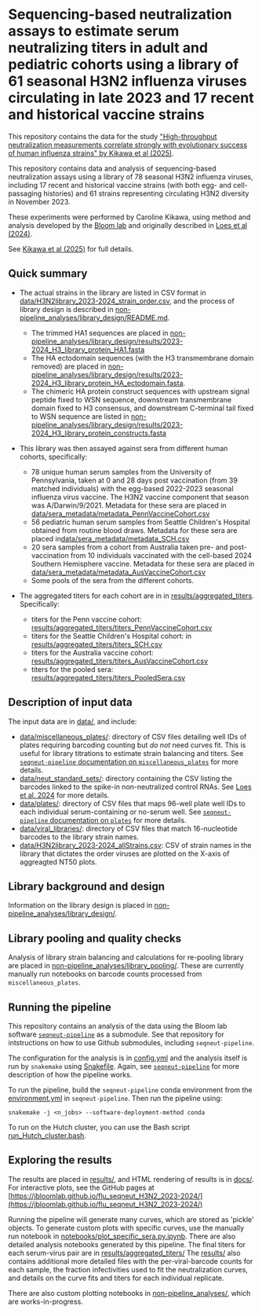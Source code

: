 # Sequencing-based neutralization assays to estimate serum neutralizing titers in adult and pediatric cohorts using a library of 61 seasonal H3N2 influenza viruses circulating in late 2023 and 17 recent and historical vaccine strains 
This repository contains the data for the study ["High-throughput neutralization measurements correlate strongly with evolutionary success of human influenza strains" by Kikawa et al (2025)](https://www.biorxiv.org/content/10.1101/2025.03.04.641544v1).

This repository contains data and analysis of sequencing-based neutralization assays using a library of 78 seasonal H3N2 influenza viruses, including 17 recent and historical vaccine strains (with both egg- and cell-passaging histories) and 61 strains representing circulating H3N2 diversity in November 2023. 

These experiments were performed by Caroline Kikawa, using method and analysis developed by the [Bloom lab](https://jbloomlab.github.io/) and originally described in [Loes et al (2024)](https://journals.asm.org/doi/10.1128/jvi.00689-24).

See [Kikawa et al (2025)](https://www.biorxiv.org/content/10.1101/2025.03.04.641544v1) for full details.

## Quick summary
* The actual strains in the library are listed in CSV format in [data/H3N2library_2023-2024_strain_order.csv](data/H3N2library_2023-2024_strain_order.csv), and the process of library design is described in [non-pipeline_analyses/library_design/README.md](non-pipeline_analyses/library_design/README.md).
    * The trimmed HA1 sequences are placed in [non-pipeline_analyses/library_design/results/2023-2024_H3_library_protein_HA1.fasta](non-pipeline_analyses/library_design/results/2023-2024_H3_library_protein_HA1.fasta)
    * The HA ectodomain sequences (with the H3 transmembrane domain removed) are placed in [non-pipeline_analyses/library_design/results/2023-2024_H3_library_protein_HA_ectodomain.fasta](non-pipeline_analyses/library_design/results/2023-2024_H3_library_protein_HA_ectodomain.fasta).
    * The chimeric HA protein construct sequences with upstream signal peptide fixed to WSN sequence, downstream transmembrane domain fixed to H3 consensus, and downstream C-terminal tail fixed to WSN sequence are listed in [non-pipeline_analyses/library_design/results/2023-2024_H3_library_protein_constructs.fasta](non-pipeline_analyses/library_design/results/2023-2024_H3_library_protein_constructs.fasta)

* This library was then assayed against sera from different human cohorts, specifically:
    * 78 unique human serum samples from the University of Pennsylvania, taken at 0 and 28 days post vaccination (from 39 matched individuals) with the egg-based 2022-2023 seasonal influenza virus vaccine. The H3N2 vaccine component that season was A/Darwin/9/2021. Metadata for these sera are placed in [data/sera_metadata/metadata_PennVaccineCohort.csv](data/sera_metadata/metadata_PennVaccineCohort.csv)
    * 56 pediatric human serum samples from Seattle Children's Hospital obtained from routine blood draws. Metadata for these sera are placed in[data/sera_metadata/metadata_SCH.csv](data/sera_metadata/metadata_SCH.csv)
    * 20 sera samples from a cohort from Australia taken pre- and post-vaccination from 10 individuals vaccinated with the cell-based 2024 Southern Hemisphere vaccine. Metadata for these sera are placed in [data/sera_metadata/metadata_AusVaccineCohort.csv](data/sera_metadata/metadata_AusVaccineCohort.csv)
    * Some pools of the sera from the different cohorts.

* The aggregated titers for each cohort are in in [results/aggregated_titers](results/aggregated_titers). Specifically:
    * titers for the Penn vaccine cohort: [results/aggregated_titers/titers_PennVaccineCohort.csv](results/aggregated_titers/titers_PennVaccineCohort.csv)
    * titers for the Seattle Children's Hospital cohort: in [results/aggregated_titers/titers_SCH.csv](results/aggregated_titers/titers_SCH.csv)
    * titers for the Australia vaccine cohort: [results/aggregated_titers/titers_AusVaccineCohort.csv](results/aggregated_titers/titers_AusVaccineCohort.csv)
    * titers for the pooled sera: [results/aggregated_titers/titers_PooledSera.csv](results/aggregated_titers/titers_PooledSera.csv)

## Description of input data
The input data are in [data/](data/), and include:
* [data/miscellaneous_plates/](data/miscellaneous_plates/): directory of CSV files detailing well IDs of plates requiring barcoding counting but *do not* need curves fit. This is useful for library titrations to estimate strain balancing and titers. See [`seqneut-pipeline` documentation on `miscellaneous_plates`](https://github.com/jbloomlab/seqneut-pipeline/tree/87580b7425494a4b8277749f9aa220ace3fe1541?tab=readme-ov-file#miscellaneous_plates) for more details. 
* [data/neut_standard_sets/](data/neut_standard_sets/): directory containing the CSV listing the barcodes linked to the spike-in non-neutralized control RNAs. See [Loes et al. 2024](https://www.ncbi.nlm.nih.gov/pmc/articles/PMC10942427/) for more details. 
* [data/plates/](data/plates/): directory of CSV files that maps 96-well plate well IDs to each individual serum-containing or no-serum well. See [`seqneut-pipeline` documentation on `plates`](https://github.com/jbloomlab/seqneut-pipeline/tree/87580b7425494a4b8277749f9aa220ace3fe1541?tab=readme-ov-file#plates) for more details.
* [data/viral_libraries/](data/viral_libraries/): directory of CSV files that match 16-nucleotide barcodes to the library strain names.
* [data/H3N2library_2023-2024_allStrains.csv](data/H3N2library_2023-2024_allStrains.csv): CSV of strain names in the library that dictates the order viruses are plotted on the X-axis of aggreagted NT50 plots. 

## Library background and design
Information on the library design is placed in [non-pipeline_analyses/library_design/](non-pipeline_analyses/library_design).

## Library pooling and quality checks
Analysis of library strain balancing and calculations for re-pooling library are placed in [non-pipeline_analyses/library_pooling/](non-pipeline_analyses/library_pooling). These are currently manually run notebooks on barcode counts processed from `miscellaneous_plates`.

## Running the pipeline
This repository contains an analysis of the data using the Bloom lab software [`seqneut-pipeline`](https://github.com/jbloomlab/seqneut-pipeline) as a submodule. See that repository for intstructions on how to use Github submodules, including `seqneut-pipeline`. 

The configuration for the analysis is in [config.yml](config.yml) and the analysis itself is run by `snakemake` using [Snakefile](Snakefile).
Again, see [`seqneut-pipeline`](https://github.com/jbloomlab/seqneut-pipeline) for more description of how the pipeline works.

To run the pipeline, build the `seqneut-pipeline` conda environment from the [environment.yml](https://github.com/jbloomlab/seqneut-pipeline/blob/main/environment.yml) in `seqneut-pipeline`.
Then run the pipeline using:

    snakemake -j <n_jobs> --software-deployment-method conda

To run on the Hutch cluster, you can use the Bash script [run_Hutch_cluster.bash](run_Hutch_cluster.bash).

## Exploring the results
The results are placed in [results/](results/), and HTML rendering of results is in [docs/](docs/). For interactive plots, see the GitHub pages at [https://jbloomlab.github.io/flu_seqneut_H3N2_2023-2024/](https://jbloomlab.github.io/flu_seqneut_H3N2_2023-2024/)

Running the pipeline will generate many curves, which are stored as 'pickle' objects. To generate custom plots with specific curves, use the manually run notebook in [notebooks/plot_specific_sera.py.ipynb](notebooks/plot_specific_sera.py.ipynb). 
There are also detailed analysis notebooks generated by this pipeline. The final titers for each serum-virus pair are in [results/aggregated_titers/](results/aggregated_titers/)
The [results/](results/) also contains additional more detailed files with the per-viral-barcode counts for each sample, the fraction infectivities used to fit the neutralization curves, and details on the curve fits and titers for each individual replicate.

There are also custom plotting notebooks in [non-pipeline_analyses/](non-pipeline_analyses), which are works-in-progress. 
